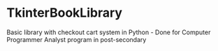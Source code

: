 # TkinterBookLibrary
Basic library with checkout cart system in Python - Done for Computer Programmer Analyst program in post-secondary
